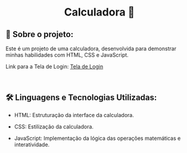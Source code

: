 <h1 align="center">
    <p>Calculadora 🔢 </p>
</h1>


## 📘 Sobre o projeto:

Este é um projeto de uma calculadora, desenvolvida para demonstrar minhas habilidades com HTML, CSS e JavaScript.

Link para a Tela de Login: [Tela de Login](https://lerraji-sousa.github.io/Calculadora/)


<br>

## 🛠️ Linguagens e Tecnologias Utilizadas:

- HTML: Estruturação da interface da calculadora. 
- CSS: Estilização da calculadora. 

- JavaScript: Implementação da lógica das operações matemáticas e interatividade.
